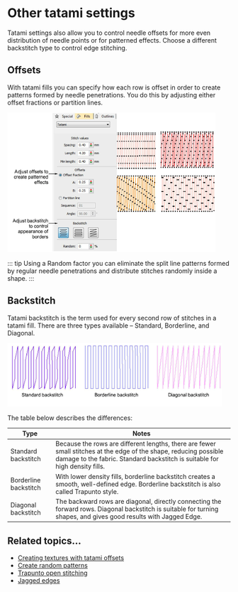 # Other tatami settings

Tatami settings also allow you to control needle offsets for more even distribution of needle points or for patterned effects. Choose a different backstitch type to control edge stitching.

## Offsets

With tatami fills you can specify how each row is offset in order to create patterns formed by needle penetrations. You do this by adjusting either offset fractions or partition lines.

![stitches00093.png](assets/stitches00093.png)

::: tip
Using a Random factor you can eliminate the split line patterns formed by regular needle penetrations and distribute stitches randomly inside a shape.
:::

## Backstitch

Tatami backstitch is the term used for every second row of stitches in a tatami fill. There are three types available – Standard, Borderline, and Diagonal.

![stitches00096.png](assets/stitches00096.png)

The table below describes the differences:

| Type                  | Notes                                                                                                                                                                                            |
| --------------------- | ------------------------------------------------------------------------------------------------------------------------------------------------------------------------------------------------ |
| Standard backstitch   | Because the rows are different lengths, there are fewer small stitches at the edge of the shape, reducing possible damage to the fabric. Standard backstitch is suitable for high density fills. |
| Borderline backstitch | With lower density fills, borderline backstitch creates a smooth, well-defined edge. Borderline backstitch is also called Trapunto style.                                                        |
| Diagonal backstitch   | The backward rows are diagonal, directly connecting the forward rows. Diagonal backstitch is suitable for turning shapes, and gives good results with Jagged Edge.                               |

## Related topics...

- [Creating textures with tatami offsets](../../Decorative/patterns/Creating_textures_with_tatami_offsets)
- [Create random patterns](../../Decorative/patterns/Create_random_patterns)
- [Trapunto open stitching](../../Decorative/specialty/Trapunto_open_stitching)
- [Jagged edges](../../Decorative/specialty/Jagged_edges)
